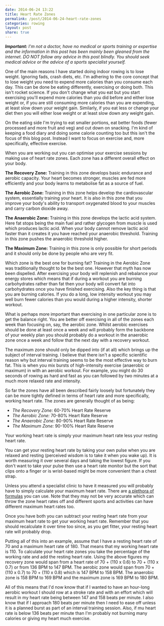```yaml
---
date: 2014-06-24 13:22
title: Heart Rate Zones
permalink: /post/2014-06-24-heart-rate-zones
categories: rowing
layout: post
share: true
---
```


***Important:** I'm not a doctor, have no medical or sports training or expertise and the information in this post has been mainly been gleaned from the internet. DO NOT follow any advice in this post blindly. You should seek medical advice or the advice of a sports specialist yourself.*

One of the main reasons I have started doing indoor rowing is to lose weight. Ignoring fads, crash diets, etc. I'm adhering to the core concept that to lose weight you need to expend more calories than you consume each day. This can be done be eating differently, exercising or doing both. This isn't rocket science. If you don't change what you eat but you start exercising you'll expend more calories than you did before and either lose weight or, if you are still consuming more calories than you are expending, at least slow down your weight gain. Similarly, if you eat less or change your diet then you will either lose weight or at least slow down any weight gain.

On the eating side I'm trying to eat smaller portions, eat better foods (fewer processed and more fruit and veg) and cut down on snacking. I'm kind of keeping a food diary and doing some calorie counting too but this isn't the focus of this blog post. Instead I want to focus on exercise and, more specifically, effective exercise.

When you are working out you can optimise your exercise sessions by making use of heart rate zones. Each zone has a different overall effect on your body.

**The Recovery Zone:** Training in this zone develops basic endurance and aerobic capacity. Your heart becomes stronger, muscles are fed more efficiently and your body learns to metabolise fat as a source of fuel.

**The Aerobic Zone:** Training in this zone helps develop the cardiovascular system, essentially training your heart. It is also in this zone that you improve your body's ability to transport oxygenated blood to your muscles and carry carbon dioxide away.

**The Anaerobic Zone:** Training in this zone develops the lactic acid system. Here fat stops being the main fuel and rather glycogen from muscle is used which produces lactic acid. When your body cannot remove lactic acid faster than it creates it you have reached your anaerobic threshold. Training in this zone pushes the anaerobic threshold higher.

**The Maximum Zone:** Training in this zone is only possible for short periods and it should only be done by people who are very fit.

Which zone is the best one for burning fat? Training in the Aerobic Zone was traditionally thought to be the best one. However that myth has now been dispelled. After exercising your body will replenish and rebalance your energy stores which means that if during a workout you are burning carbohydrates rather than fat then your body will convert fat into carbohydrates once you have finished exercising. Also the key thing is that you are burning calories. If you do a long, low intensity workout you may well burn fewer calories than you would during a higher intensity, shorter workout.

What is perhaps more important than exercising in one particular zone is to get the balance right. You are better off exercising in all of the zones each week than focusing on, say, the aerobic zone. Whilst aerobic exercises should be done at least once a week and will probably form the backbone of your weekly plan you should probably do a workout in the anaerobic zone once a week and follow that the next day with a recovery workout.

The maximum zone should only be dipped into (if at all) which brings up the subject of interval training. I believe that there isn't a specific scientific reason why but interval training seems to be the most effective way to burn fat. This is when you mix bursts of high-intensity exercise (anaerobic or maximum) in with an aerobic workout. For example, you might do 30 seconds of rowing as hard and fast as you can followed by two minutes at a much more relaxed rate and intensity.

So far the zones have all been described fairly loosely but fortunately they can be more tightly defined in terms of heart rate and more specifically, working heart rate. The zones are generally thought of as being:

- *The Recovery Zone:* 60-70% Heart Rate Reserve
- *The Aerobic Zone:* 70-80% Heart Rate Reserve
- *The Anaerobic Zone:* 80-90% Heart Rate Reserve
- *The Maximum Zone:* 90-100% Heart Rate Reserve

Your working heart rate is simply your maximum heart rate less your resting heart rate.

You can get your resting heart rate by taking your own pulse when you are relaxed and resting (perceived wisdom is to take it when you wake up). It is worth measuring it over several days and taking the lowest figure. If you don't want to take your pulse then use a heart rate monitor but the sort that clips onto a finger or is wrist-based might be more convenient than a chest strap.

Unless you attend a specialist clinic to have it measured you will probably have to simply calculate your maximum heart rate. There are [a plethora of formulas](http://en.wikipedia.org/wiki/Heart_rate#HRmax_Estimation_Formulas) you can use. Note that they may not be very accurate which can throw the zone heart rates off and different sports and activities can have different maximum heart rates too.

Once you have both you can subtract your resting heart rate from your maximum heart rate to get your working heart rate. Remember that you should recalculate it over time too since, as you get fitter, your resting heart rate will probably drop.

Putting all of this into an example, assume that I have a resting heart rate of 70 and a maximum heart rate of 180. That means that my working heart rate is 110. To calculate your heart rate zones you take the percentage of the working rate and add the resting heart rate. Using the above figures my recovery zone would span from a heart rate of 70 + (110 x 0.6) to 70 + (110 x 0.7) or from 136 BPM to 147 BPM. The aerobic zone would span from 70 + (110 x 0.7) to 70 + (110 x 0.8) which is  147 BPM to 158 BPM. The anaerobic zone is 158 BPM to 169 BPM and the maximum zone is 169 BPM to 180 BPM.

All of this means that I'd now know that if I wanted to have an hour-long aerobic workout I should row at a stroke rate and with an effort which will result in my heart rate being between 147 and 158 beats per minute. I also know that if I approach 180 beats per minute then I need to ease off unless it is a planned burst as part of an interval training session. Also, if mu heart rate is below 136 beats per minute than I'm probably not burning many calories or giving my heart much exercise.
